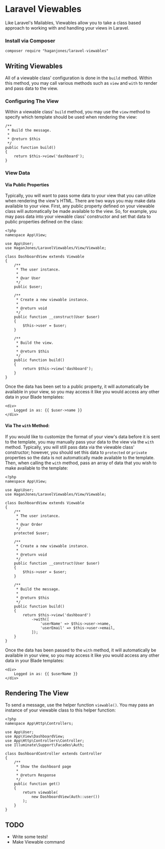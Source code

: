 # Laravel Viewables
Like Laravel's Mailables, Viewables allow you to take a
class based approach to working with and handling your
views in Laravel.

### Install via Composer
```
composer require "haganjones/laravel-viewables"
```

## Writing Viewables

All of a viewable class' configuration is done in the `build` method. 
Within this method, you may call various methods such as `view` and
`with` to render and pass data to the view.

### Configuring The View

Within a viewable class' `build` method, you may use the `view` method
to specify which template should be used when rendering the view:

```
/**
 * Build the message.
 *
 * @return $this
 */
public function build()
{
    return $this->view('dashboard');
}
```

### View Data

#### Via Public Properties

Typically, you will want to pass some data to your view that you can utilize
when rendering the view's HTML. There are two ways you may make data
available to your view. First, any public property defined on your
viewable class will automatically be made available to the view.
So, for example, you may pass data into your viewable class'
constructor and set that data to public properties defined
on the class:

```
<?php
namespace App\View;
 
use App\User;
use HaganJones/LaravelViewables/View/Viewable;
 
class DashboardView extends Viewable
{
    /**
     * The user instance.
     *
     * @var User
     */
    public $user;
 
    /**
     * Create a new viewable instance.
     *
     * @return void
     */
    public function __construct(User $user)
    {
        $this->user = $user;
    }
 
    /**
     * Build the view.
     *
     * @return $this
     */
    public function build()
    {
        return $this->view('dashboard');
    }
}
```

Once the data has been set to a public property, it will automatically
be available in your view, so you may access it like you would
access any other data in your Blade templates:

```
<div>
    Logged in as: {{ $user->name }}
</div>
```
#### Via The `with` Method:

If you would like to customize the format of your view's data before it is
sent to the template, you may manually pass your data to the view via
the `with` method. Typically, you will still pass data via the
viewable class' constructor; however, you should set this
data to `protected` or `private` properties so the data
is not automatically made available to the template.
Then, when calling the `with` method, pass an
array of data that you wish to make available
to the template:

```
<?php
namespace App\View;
 
use App\User;
use HaganJones/LaravelViewables/View/Viewable;
 
class DashboardView extends Viewable
{
    /**
     * The user instance.
     *
     * @var Order
     */
    protected $user;
 
    /**
     * Create a new viewable instance.
     *
     * @return void
     */
    public function __construct(User $user)
    {
        $this->user = $user;
    }
 
    /**
     * Build the message.
     *
     * @return $this
     */
    public function build()
    {
        return $this->view('dashboard')
            ->with([
                'userName' => $this->user->name,
                'userEmail' => $this->user->email,
            ]);
    }
}
```
Once the data has been passed to the `with` method, it will automatically be available
in your view, so you may access it like you would access any other data in your
Blade templates:

```
<div>
    Logged in as: {{ $userName }}
</div>
```

## Rendering The View

To send a message, use the helper function `viewable()`. You may pass an
instance of your viewable class to this helper function:

```
<?php
namespace App\Http\Controllers;
 
use App\User;
use App\View\DashboardView;
use App\Http\Controllers\Controller;
use Illuminate\Support\Facades\Auth;
 
class DashboardController extends Controller
{
    /**
     * Show the dashboard page
     *
     * @return Response
     */
    public function get()
    {
        return viewable(
            new DashboardView(Auth::user())
        );
    }
}
```

## TODO
- Write some tests!
- Make Viewable command
